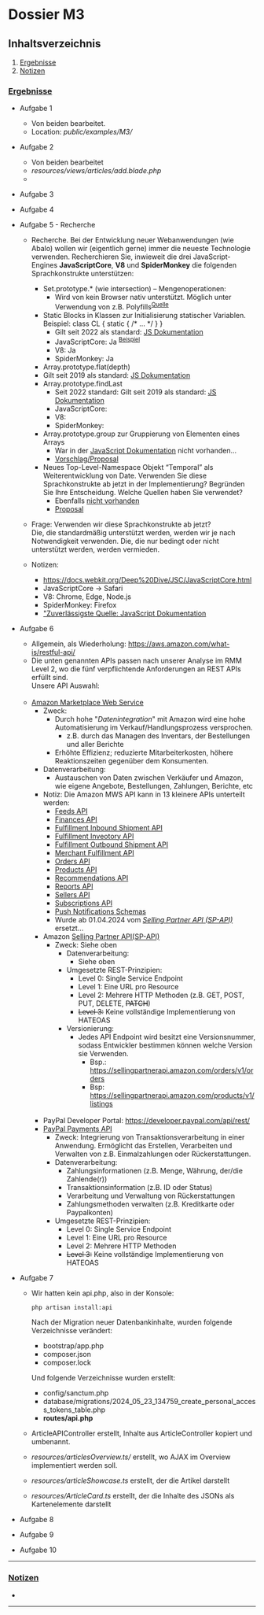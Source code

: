 # Dossier M3

## Inhaltsverzeichnis

1. [Ergebnisse](#uergebnisseu)
2. [Notizen](#unotizenu)

### <u>Ergebnisse</u>

- Aufgabe 1
    - Von beiden bearbeitet.
    - Location: <i>public/examples/M3/</i>

- Aufgabe 2
    - Von beiden bearbeitet
    - <i>resources/views/articles/add.blade.php</i>
    -
- Aufgabe 3

- Aufgabe 4

- Aufgabe 5 - Recherche
    - Recherche. Bei der Entwicklung neuer Webanwendungen (wie Abalo) wollen wir
      (eigentlich gerne) immer die neueste Technologie verwenden. Recherchieren Sie,
      inwieweit die drei JavaScript-Engines <b>JavaScriptCore</b>, <b>V8</b> und <b>SpiderMonkey</b> die folgenden
      Sprachkonstrukte unterstützen:

        - Set.prototype.* (wie intersection) – Mengenoperationen:
            - Wird von kein Browser nativ unterstützt. Möglich unter Verwendung von z.B.
              Polyfills<sup>[Quelle](https://github.com/tc39/proposal-set-methods/pull/109)</sup>
        - Static Blocks in Klassen zur Initialisierung statischer Variablen. Beispiel: class CL { static { /* … */ } }
            - Gilt seit 2022 als
              standard: [JS Dokumentation](https://developer.mozilla.org/en-US/docs/Web/JavaScript/Reference/Classes/static#static_initialization_blocks)
            - JavaScriptCore:
              Ja <sup>[Beispiel](https://docs.webkit.org/Deep%20Dive/MemoryManagement.html#how-to-use-refptr-and-ref)</sup>
            - V8: Ja
            - SpiderMonkey: Ja
        - Array.prototype.flat(depth)
        - Gilt seit 2019 als
          standard: [JS Dokumentation](https://developer.mozilla.org/en-US/docs/Web/JavaScript/Reference/Global_Objects/Array/flat)
        - Array.prototype.findLast
            - Seit 2022 standard: Gilt seit 2019 als
              standard: [JS Dokumentation](https://developer.mozilla.org/en-US/docs/Web/JavaScript/Reference/Global_Objects/Array/findLast)
            - JavaScriptCore:
            - V8:
            - SpiderMonkey:
        - Array.prototype.group zur Gruppierung von Elementen eines Arrays
            - War in der [JavaScript Dokumentation](https://developer.mozilla.org/en-US/docs/Web/JavaScript) nicht
              vorhanden...
            - [Vorschlag/Proposal](https://github.com/tc39/proposal-array-grouping)
        - Neues Top-Level-Namespace Objekt “Temporal” als Weiterentwicklung von Date. Verwenden Sie diese
          Sprachkonstrukte ab jetzt in der Implementierung? Begründen Sie Ihre Entscheidung. Welche Quellen haben Sie
          verwendet?
            - Ebenfalls [nicht vorhanden](https://developer.mozilla.org/en-US/search?q=Temporal)
            - [Proposal](https://github.com/tc39/proposal-temporal)
    - Frage: Verwenden wir diese Sprachkonstrukte ab jetzt?<br>Die, die standardmäßig unterstützt werden, werden wir je
      nach Notwendigkeit verwenden. Die, die nur bedingt oder nicht unterstützt werden, werden vermieden.
    - Notizen:
        - https://docs.webkit.org/Deep%20Dive/JSC/JavaScriptCore.html
        - JavaScriptCore -> Safari
        - V8: Chrome, Edge, Node.js
        - SpiderMonkey: Firefox
        - ["Zuverlässigste Quelle: JavaScript Dokumentation](https://developer.mozilla.org/en-US/docs/Web/JavaScript)
- Aufgabe 6
    - Allgemein, als Wiederholung: https://aws.amazon.com/what-is/restful-api/
    - Die unten genannten APIs passen nach unserer Analyse im RMM Level 2, wo die fünf verpflichtende Anforderungen an REST APIs erfüllt sind.<br>Unsere API Auswahl:<br><br>
    - [Amazon Marketplace Web Service](https://docs.developer.amazonservices.com/en_UK/dev_guide/index.html) </summary>
        - Zweck:
            - Durch hohe "<i>Datenintegration</i>" mit Amazon wird eine hohe Automatisierung im Verkauf/Handlungsprozess
              versprochen.
                - z.B. durch das Managen des Inventars, der Bestellungen und aller Berichte
            - Erhöhte Effizienz; reduzierte Mitarbeiterkosten, höhere Reaktionszeiten gegenüber dem Konsumenten.
        - Datenverarbeitung:
            - Austauschen von Daten zwischen Verkäufer und Amazon, wie eigene Angebote, Bestellungen, Zahlungen,
              Berichte, etc
        - Notiz: Die Amazon MWS API kann in 13 kleinere APIs unterteilt werden:
            - [Feeds API](https://docs.developer.amazonservices.com/en_UK/feeds/Feeds_Overview.html)
            - [Finances API](https://docs.developer.amazonservices.com/en_UK/finances/Finances_Overview.html)
            - [Fulfillment Inbound Shipment API](https://docs.developer.amazonservices.com/en_UK/fba_inbound/FBAInbound_Overview.html)
            - [Fulfillment Inveotory API](https://docs.developer.amazonservices.com/en_UK/fba_inventory/FBAInventory_Overview.html)
            - [Fulfillment Outbound Shipment API](https://docs.developer.amazonservices.com/en_UK/fba_outbound/FBAOutbound_Overview.html)
            - [Merchant Fulfillment API](https://docs.developer.amazonservices.com/en_UK/merch_fulfill/MerchFulfill_Overview.html)
            - [Orders API](https://docs.developer.amazonservices.com/en_UK/orders-2013-09-01/Orders_Overview.html)
            - [Products API](https://docs.developer.amazonservices.com/en_UK/products/Products_Overview.html)
            - [Recommendations API](https://docs.developer.amazonservices.com/en_UK/recommendations/Recommendations_Overview.html)
            - [Reports API](https://docs.developer.amazonservices.com/en_UK/reports/Reports_Overview.html)
            - [Sellers API](https://docs.developer.amazonservices.com/en_UK/sellers/Sellers_Overview.html)
            - [Subscriptions API](https://docs.developer.amazonservices.com/en_UK/subscriptions/Subscriptions_Overview.html)
            - [Push Notifications Schemas](https://docs.developer.amazonservices.com/en_UK/notifications/Notifications_Overview.html)
            - Wurde ab 01.04.2024 vom <i>[Selling Partner API (SP-API)](https://developer.amazonservices.com/)</i>
              ersetzt...
        - Amazon [Selling Partner API(SP-API)](https://developer-docs.amazon.com/sp-api/docs/what-is-the-selling-partner-api)
            - Zweck: Siehe oben
                - Datenverarbeitung:
                    - Siehe oben
                - Umgesetzte REST-Prinzipien:
                    - Level 0: Single Service Endpoint
                    - Level 1: Eine URL pro Resource
                    - Level 2: Mehrere HTTP Methoden (z.B. GET, POST, PUT, DELETE, ~~PATCH~~)
                    - ~~Level 3:~~ Keine vollständige Implementierung von HATEOAS
                - Versionierung:
                    - Jedes API Endpoint wird besitzt eine Versionsnummer, sodass Entwickler bestimmen können welche Version sie Verwenden.
                        - Bsp.: https://sellingpartnerapi.amazon.com/orders/v1/orders
                        - Bsp: https://sellingpartnerapi.amazon.com/products/v1/listings <br><br>
        - PayPal Developer Portal: https://developer.paypal.com/api/rest/
        - [PayPal Payments API](https://developer.paypal.com/docs/api/payments/v1/)
            - Zweck: Integrierung von Transaktionsverarbeitung in einer Anwendung. Ermöglicht das Erstellen, Verarbeiten und Verwalten von z.B. Einmalzahlungen oder Rückerstattungen.
            - Datenverarbeitung:
                - Zahlungsinformationen (z.B. Menge, Währung, der/die Zahlende(r))
                - Transaktionsinformation (z.B. ID oder Status)
                - Verarbeitung und Verwaltung von Rückerstattungen
                - Zahlungsmethoden verwalten (z.B. Kreditkarte oder Paypalkonten)
            - Umgesetzte REST-Prinzipien:
                - Level 0: Single Service Endpoint
                - Level 1: Eine URL pro Resource
                - Level 2: Mehrere HTTP Methoden
                - ~~Level 3:~~ Keine vollständige Implementierung von HATEOAS
- Aufgabe 7
  - Wir hatten kein api.php, also in der Konsole:
    ```bash
    php artisan install:api
    ```
    Nach der Migration neuer Datenbankinhalte, wurden folgende Verzeichnisse verändert:
    - bootstrap/app.php
    - composer.json
    - composer.lock<br>
  
    Und folgende Verzeichnisse wurden erstellt:
    - config/sanctum.php
    - database/migrations/2024_05_23_134759_create_personal_access_tokens_table.php
    - <b>routes/api.php</b>
  - ArticleAPIController erstellt, Inhalte aus ArticleController kopiert und umbenannt.
  - <i>resources/articlesOverview.ts/</i> erstellt, wo AJAX im Overview implementiert werden soll.
  - <i>resources/articleShowcase.ts</i> erstellt, der die Artikel darstellt
  - <i>resources/ArticleCard.ts</i> erstellt, der die Inhalte des JSONs als Kartenelemente darstellt
- Aufgabe 8
- Aufgabe 9
- Aufgabe 10

<hr>

### <u>Notizen</u>
- 

<hr>
